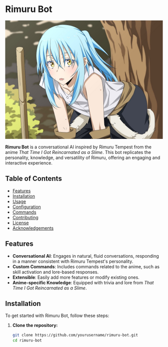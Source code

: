 # Rimuru Bot

![Rimuru Tempest](assets/rimuru_hawt.jpg)   <!-- Optional: Add a banner or logo image -->

**Rimuru Bot** is a conversational AI inspired by Rimuru Tempest from the anime *That Time I Got Reincarnated as a Slime*. This bot replicates the personality, knowledge, and versatility of Rimuru, offering an engaging and interactive experience.

## Table of Contents

- [Features](#features)
- [Installation](#installation)
- [Usage](#usage)
- [Configuration](#configuration)
- [Commands](#commands)
- [Contributing](#contributing)
- [License](#license)
- [Acknowledgements](#acknowledgements)

## Features

- **Conversational AI**: Engages in natural, fluid conversations, responding in a manner consistent with Rimuru Tempest's personality.
- **Custom Commands**: Includes commands related to the anime, such as skill activation and lore-based responses.
- **Extensible**: Easily add more features or modify existing ones.
- **Anime-specific Knowledge**: Equipped with trivia and lore from *That Time I Got Reincarnated as a Slime*.

## Installation

To get started with Rimuru Bot, follow these steps:

1. **Clone the repository:**

   ```bash
   git clone https://github.com/yourusername/rimuru-bot.git
   cd rimuru-bot
